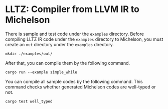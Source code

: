 # LLTZ: Compiler from LLVM IR to Michelson

There is sample and test code under the `examples` directory.
Before compiling LLTZ IR code under the `examples` directory to Michelson, you must create an `out` directory under the `examples` directory.
```
mkdir ./examples/out/
```
After that, you can compile them by the following command.
```
cargo run --example simple_while
```

You can compile all sample codes by the following command.
This command checks whether generated Michelson codes are well-typed or not.
```
cargo test well_typed
```
